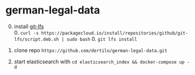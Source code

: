 # german-legal-data
0. install [git-lfs](https://git-lfs.github.com/)  
    0. `curl -s https://packagecloud.io/install/repositories/github/git-lfs/script.deb.sh | sudo bash`
    0. `git lfs install`
    
1. clone repo `https://github.com/dertilo/german-legal-data.git`
2. start elasticsearch with `cd elasticsearch_index && docker-compose up -d`